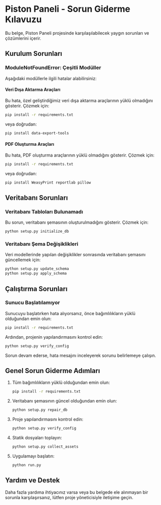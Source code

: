 # Piston Paneli - Sorun Giderme Kılavuzu

Bu belge, Piston Paneli projesinde karşılaşılabilecek yaygın sorunları ve çözümlerini içerir.

## Kurulum Sorunları

### ModuleNotFoundError: Çeşitli Modüller

Aşağıdaki modüllerle ilgili hatalar alabilirsiniz:

#### Veri Dışa Aktarma Araçları

Bu hata, özel geliştirdiğimiz veri dışa aktarma araçlarının yüklü olmadığını gösterir. Çözmek için:

```bash
pip install -r requirements.txt
```

veya doğrudan:

```bash
pip install data-export-tools
```

#### PDF Oluşturma Araçları

Bu hata, PDF oluşturma araçlarının yüklü olmadığını gösterir. Çözmek için:

```bash
pip install -r requirements.txt
```

veya doğrudan:

```bash
pip install WeasyPrint reportlab pillow
```

## Veritabanı Sorunları

### Veritabanı Tabloları Bulunamadı

Bu sorun, veritabanı şemasının oluşturulmadığını gösterir. Çözmek için:

```bash
python setup.py initialize_db
```

### Veritabanı Şema Değişiklikleri

Veri modellerinde yapılan değişiklikler sonrasında veritabanı şemasını güncellemek için:

```bash
python setup.py update_schema
python setup.py apply_schema
```

## Çalıştırma Sorunları

### Sunucu Başlatılamıyor

Sunucuyu başlatırken hata alıyorsanız, önce bağımlılıkların yüklü olduğundan emin olun:

```bash
pip install -r requirements.txt
```

Ardından, projenin yapılandırmasını kontrol edin:

```bash
python setup.py verify_config
```

Sorun devam ederse, hata mesajını inceleyerek sorunu belirlemeye çalışın.

## Genel Sorun Giderme Adımları

1. Tüm bağımlılıkların yüklü olduğundan emin olun:
   ```bash
   pip install -r requirements.txt
   ```

2. Veritabanı şemasının güncel olduğundan emin olun:
   ```bash
   python setup.py repair_db
   ```

3. Proje yapılandırmasını kontrol edin:
   ```bash
   python setup.py verify_config
   ```

4. Statik dosyaları toplayın:
   ```bash
   python setup.py collect_assets
   ```

5. Uygulamayı başlatın:
   ```bash
   python run.py
   ```

## Yardım ve Destek

Daha fazla yardıma ihtiyacınız varsa veya bu belgede ele alınmayan bir sorunla karşılaşırsanız, lütfen proje yöneticisiyle iletişime geçin.
